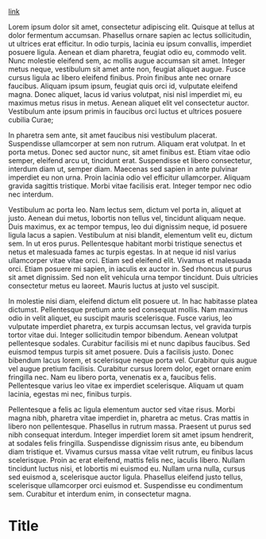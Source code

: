 

[link](#title)

Lorem ipsum dolor sit amet, consectetur adipiscing elit. Quisque at tellus at dolor fermentum accumsan. Phasellus ornare sapien ac lectus sollicitudin, ut ultrices erat efficitur. In odio turpis, lacinia eu ipsum convallis, imperdiet posuere ligula. Aenean et diam pharetra, feugiat odio eu, commodo velit. Nunc molestie eleifend sem, ac mollis augue accumsan sit amet. Integer metus neque, vestibulum sit amet ante non, feugiat aliquet augue. Fusce cursus ligula ac libero eleifend finibus. Proin finibus ante nec ornare faucibus. Aliquam ipsum ipsum, feugiat quis orci id, vulputate eleifend magna. Donec aliquet, lacus id varius volutpat, nisi nisl imperdiet mi, eu maximus metus risus in metus. Aenean aliquet elit vel consectetur auctor. Vestibulum ante ipsum primis in faucibus orci luctus et ultrices posuere cubilia Curae;

In pharetra sem ante, sit amet faucibus nisi vestibulum placerat. Suspendisse ullamcorper at sem non rutrum. Aliquam erat volutpat. In et porta metus. Donec sed auctor nunc, sit amet finibus est. Etiam vitae odio semper, eleifend arcu ut, tincidunt erat. Suspendisse et libero consectetur, interdum diam ut, semper diam. Maecenas sed sapien in ante pulvinar imperdiet eu non urna. Proin lacinia odio vel efficitur ullamcorper. Aliquam gravida sagittis tristique. Morbi vitae facilisis erat. Integer tempor nec odio nec interdum.

Vestibulum ac porta leo. Nam lectus sem, dictum vel porta in, aliquet at justo. Aenean dui metus, lobortis non tellus vel, tincidunt aliquam neque. Duis maximus, ex ac tempor tempus, leo dui dignissim neque, id posuere ligula lacus a sapien. Vestibulum at nisi blandit, elementum velit eu, dictum sem. In ut eros purus. Pellentesque habitant morbi tristique senectus et netus et malesuada fames ac turpis egestas. In at neque id nisl varius ullamcorper vitae vitae orci. Etiam sed eleifend elit. Vivamus et malesuada orci. Etiam posuere mi sapien, in iaculis ex auctor in. Sed rhoncus ut purus sit amet dignissim. Sed non elit vehicula urna tempor tincidunt. Duis ultricies consectetur metus eu laoreet. Mauris luctus at justo vel suscipit.

In molestie nisi diam, eleifend dictum elit posuere ut. In hac habitasse platea dictumst. Pellentesque pretium ante sed consequat mollis. Nam maximus odio in velit aliquet, eu suscipit mauris scelerisque. Fusce varius, leo vulputate imperdiet pharetra, ex turpis accumsan lectus, vel gravida turpis tortor vitae dui. Integer sollicitudin tempor bibendum. Aenean volutpat pellentesque sodales. Curabitur facilisis mi et nunc dapibus faucibus. Sed euismod tempus turpis sit amet posuere. Duis a facilisis justo. Donec bibendum lacus lorem, et scelerisque neque porta vel. Curabitur quis augue vel augue pretium facilisis. Curabitur cursus lorem dolor, eget ornare enim fringilla nec. Nam eu libero porta, venenatis ex a, faucibus felis. Pellentesque varius leo vitae ex imperdiet scelerisque. Aliquam ut quam lacinia, egestas mi nec, finibus turpis.

Pellentesque a felis ac ligula elementum auctor sed vitae risus. Morbi magna nibh, pharetra vitae imperdiet in, pharetra ac metus. Cras mattis in libero non pellentesque. Phasellus in rutrum massa. Praesent ut purus sed nibh consequat interdum. Integer imperdiet lorem sit amet ipsum hendrerit, at sodales felis fringilla. Suspendisse dignissim risus ante, eu bibendum diam tristique et. Vivamus cursus massa vitae velit rutrum, eu finibus lacus scelerisque. Proin ac erat eleifend, mattis felis nec, iaculis libero. Nullam tincidunt luctus nisi, et lobortis mi euismod eu. Nullam urna nulla, cursus sed euismod a, scelerisque auctor ligula. Phasellus eleifend justo tellus, scelerisque ullamcorper orci euismod et. Suspendisse eu condimentum sem. Curabitur et interdum enim, in consectetur magna.
# Title


